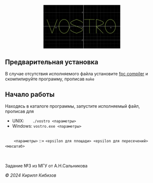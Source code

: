 <center>
    <img src='media/photo/logo.png' alt='logo' width='50%'>
</center>

<h2>Предварительная установка</h2>
<p>В случае отсутствия исполняемого файла установите <a href='https://www.freepascal.org'>fpc compiler</a> и скомпилируйте программу, прописав <code>make</code></p>

<h2>Начало работы</h2>
<p>Находясь в каталоге программы, запустите исполняемый файл, прописав для</p>
<ul>
    <li>UNIX: &nbsp;&nbsp;&nbsp;&nbsp;&nbsp;&nbsp;<code>./vostro &lt;параметры&gt;</code></li>
    <li>Windows: <code>vostro.exe &lt;параметры&gt;</code></li>
</ul>
<code>
    &lt;параметры&gt;</code> ::= <code>&lt;epsilon для площади&gt; &lt;epsilon для пересечений&gt; &lt;масштаб&gt;
</code></br></br>

<p>Задание №3 из МГУ от А.Н.Сальникова</p>

<address>© 2024 Кирилл Кибизов</address>
